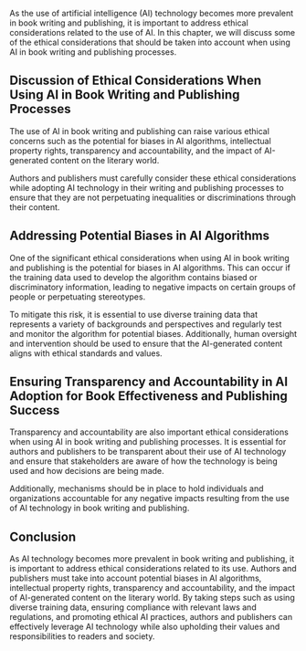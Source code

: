 
As the use of artificial intelligence (AI) technology becomes more prevalent in book writing and publishing, it is important to address ethical considerations related to the use of AI. In this chapter, we will discuss some of the ethical considerations that should be taken into account when using AI in book writing and publishing processes.

Discussion of Ethical Considerations When Using AI in Book Writing and Publishing Processes
-------------------------------------------------------------------------------------------

The use of AI in book writing and publishing can raise various ethical concerns such as the potential for biases in AI algorithms, intellectual property rights, transparency and accountability, and the impact of AI-generated content on the literary world.

Authors and publishers must carefully consider these ethical considerations while adopting AI technology in their writing and publishing processes to ensure that they are not perpetuating inequalities or discriminations through their content.

Addressing Potential Biases in AI Algorithms
--------------------------------------------

One of the significant ethical considerations when using AI in book writing and publishing is the potential for biases in AI algorithms. This can occur if the training data used to develop the algorithm contains biased or discriminatory information, leading to negative impacts on certain groups of people or perpetuating stereotypes.

To mitigate this risk, it is essential to use diverse training data that represents a variety of backgrounds and perspectives and regularly test and monitor the algorithm for potential biases. Additionally, human oversight and intervention should be used to ensure that the AI-generated content aligns with ethical standards and values.

Ensuring Transparency and Accountability in AI Adoption for Book Effectiveness and Publishing Success
-----------------------------------------------------------------------------------------------------

Transparency and accountability are also important ethical considerations when using AI in book writing and publishing processes. It is essential for authors and publishers to be transparent about their use of AI technology and ensure that stakeholders are aware of how the technology is being used and how decisions are being made.

Additionally, mechanisms should be in place to hold individuals and organizations accountable for any negative impacts resulting from the use of AI technology in book writing and publishing.

Conclusion
----------

As AI technology becomes more prevalent in book writing and publishing, it is important to address ethical considerations related to its use. Authors and publishers must take into account potential biases in AI algorithms, intellectual property rights, transparency and accountability, and the impact of AI-generated content on the literary world. By taking steps such as using diverse training data, ensuring compliance with relevant laws and regulations, and promoting ethical AI practices, authors and publishers can effectively leverage AI technology while also upholding their values and responsibilities to readers and society.

